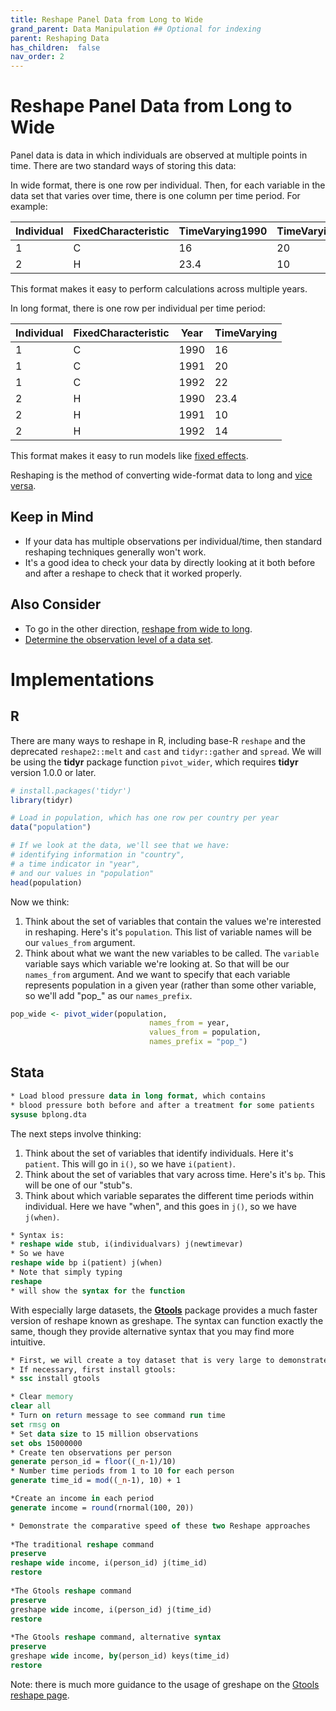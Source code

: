 ```yaml
---
title: Reshape Panel Data from Long to Wide
grand_parent: Data Manipulation ## Optional for indexing
parent: Reshaping Data
has_children:  false
nav_order: 2
---
```


# Reshape Panel Data from Long to Wide

Panel data is data in which individuals are observed at multiple points in time. There are two standard ways of storing this data:

In wide format, there is one row per individual. Then, for each variable in the data set that varies over time, there is one column per time period. For example:

| Individual | FixedCharacteristic | TimeVarying1990 | TimeVarying1991 | TimeVarying1992 |
|------------|---------------------|-----------------|-----------------|-----------------|
| 1          | C                   | 16              | 20              | 22              |
| 2          | H                   | 23.4            | 10              | 14              |

This format makes it easy to perform calculations across multiple years.

In long format, there is one row per individual per time period:

| Individual | FixedCharacteristic | Year | TimeVarying |
|------------|---------------------|------|-------------|
| 1          | C                   | 1990 | 16          |
| 1          | C                   | 1991 | 20          |
| 1          | C                   | 1992 | 22          |
| 2          | H                   | 1990 | 23.4        |
| 2          | H                   | 1991 | 10          |
| 2          | H                   | 1992 | 14          |

This format makes it easy to run models like [fixed effects](https://lost-stats.github.io/Model_Estimation/fixed_effects.html). 

Reshaping is the method of converting wide-format data to long and [vice versa](https://lost-stats.github.io/Data_Manipulation/Reshaping/reshape_panel_data_from_wide_to_long.html).

## Keep in Mind

- If your data has multiple observations per individual/time, then standard reshaping techniques generally won't work.
- It's a good idea to check your data by directly looking at it both before and after a reshape to check that it worked properly.

## Also Consider

- To go in the other direction, [reshape from wide to long](https://lost-stats.github.io/Data_Manipulation/Reshaping/reshape_panel_data_from_wide_to_long.html).
- [Determine the observation level of a data set](https://lost-stats.github.io/Data_Manipulation/determine_the_observation_level_of_a_data_set.html).

# Implementations

## R

There are many ways to reshape in R, including base-R `reshape` and the deprecated `reshape2::melt` and `cast` and `tidyr::gather` and `spread`. We will be using the **tidyr** package function `pivot_wider`, which requires **tidyr** version 1.0.0 or later.

```r
# install.packages('tidyr')
library(tidyr)

# Load in population, which has one row per country per year
data("population")

# If we look at the data, we'll see that we have:
# identifying information in "country",
# a time indicator in "year",
# and our values in "population"
head(population)
```

Now we think:
1. Think about the set of variables that contain the values we're interested in reshaping. Here's it's `population`. This list of variable names will be our `values_from` argument.
2. Think about what we want the new variables to be called. The `variable` variable says which variable we're looking at. So that will be our `names_from` argument. And we want to specify that each variable represents population in a given year (rather than some other variable, so we'll add "pop_" as our `names_prefix`.

```r
pop_wide <- pivot_wider(population,
                               names_from = year,
                               values_from = population,
                               names_prefix = "pop_")
```

## Stata

```stata
* Load blood pressure data in long format, which contains
* blood pressure both before and after a treatment for some patients
sysuse bplong.dta
```

The next steps involve thinking:
1. Think about the set of variables that identify individuals. Here it's `patient`. This will go in `i()`, so we have `i(patient)`.
2. Think about the set of variables that vary across time. Here's it's `bp`. This will be one of our "stub"s.
3. Think about which variable separates the different time periods within individual. Here we have "when", and this goes in `j()`, so we have `j(when)`.

```stata
* Syntax is:
* reshape wide stub, i(individualvars) j(newtimevar)
* So we have
reshape wide bp i(patient) j(when)
* Note that simply typing 
reshape
* will show the syntax for the function
```

With especially large datasets, the [**Gtools**](https://gtools.readthedocs.io/en/latest/index.html) package provides a much faster version of reshape known as greshape. The syntax can function exactly the same, though they provide alternative syntax that you may find more intuitive. 

```stata
* First, we will create a toy dataset that is very large to demonstrate the speed gains 
* If necessary, first install gtools:
* ssc install gtools

* Clear memory
clear all 
* Turn on return message to see command run time
set rmsg on 
* Set data size to 15 million observations
set obs 15000000 
* Create ten observations per person
generate person_id = floor((_n-1)/10)
* Number time periods from 1 to 10 for each person
generate time_id = mod((_n-1), 10) + 1

*Create an income in each period 
generate income = round(rnormal(100, 20))

* Demonstrate the comparative speed of these two Reshape approaches 
	
*The traditional reshape command
preserve 
reshape wide income, i(person_id) j(time_id) 
restore 
	
*The Gtools reshape command  
preserve
greshape wide income, i(person_id) j(time_id) 
restore 
	
*The Gtools reshape command, alternative syntax
preserve
greshape wide income, by(person_id) keys(time_id)
restore 
```

Note: there is much more guidance to the usage of greshape on the [Gtools reshape page](https://gtools.readthedocs.io/en/latest/usage/greshape/index.html). 